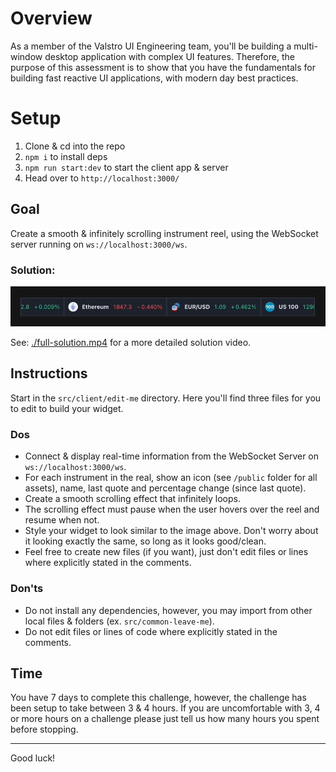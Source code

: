 # Overview
As a member of the Valstro UI Engineering team, you'll be building a multi-window desktop application with complex UI features. Therefore, the purpose of this assessment is to show that you have the fundamentals for building fast reactive UI applications, with modern day best practices.

# Setup

1. Clone & cd into the repo
2. `npm i` to install deps
3. `npm run start:dev` to start the client app & server
4. Head over to `http://localhost:3000/`

## Goal

Create a smooth & infinitely scrolling instrument reel, using the WebSocket server running on `ws://localhost:3000/ws`.

### Solution:

![Example reel](./solution.gif)

See: [./full-solution.mp4](./full-solution.mp4) for a more detailed solution video.

## Instructions

Start in the `src/client/edit-me` directory. Here you'll find three files for you to edit to build your widget.

### Dos

- Connect & display real-time information from the WebSocket Server on `ws://localhost:3000/ws`.
- For each instrument in the real, show an icon (see `/public` folder for all assets), name, last quote and percentage change (since last quote).
- Create a smooth scrolling effect that infinitely loops.
- The scrolling effect must pause when the user hovers over the reel and resume when not.
- Style your widget to look similar to the image above. Don't worry about it looking exactly the same, so long as it looks good/clean.
- Feel free to create new files (if you want), just don't edit files or lines where explicitly stated in the comments.

### Don'ts

- Do not install any dependencies, however, you may import from other local files & folders (ex. `src/common-leave-me`).
- Do not edit files or lines of code where explicitly stated in the comments.

## Time

You have 7 days to complete this challenge, however, the challenge has been setup to take between 3 & 4 hours. If you are uncomfortable with 3, 4 or more hours on a challenge please just tell us how many hours you spent before stopping.

---

Good luck!
